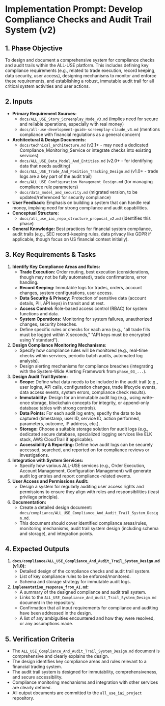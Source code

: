 # Implementation Prompt: Develop Compliance Checks and Audit Trail System (v2)

## 1. Phase Objective

To design and document a comprehensive system for compliance checks and audit trails within the ALL-USE platform. This includes defining key compliance requirements (e.g., related to trade execution, record keeping, data security, user access), designing mechanisms to monitor and enforce these requirements, and establishing a robust, immutable audit trail for all critical system activities and user actions.

## 2. Inputs

*   **Primary Requirement Sources:**
    *   `docs/ALL_USE_Story_Screenplay_Mode_v3.md` (implies need for secure and reliable operations, especially with real money)
    *   `docs/all-use-development-guide-screenplay-claude_v3.md` (mentions compliance with financial regulations as a general concern)
*   **Architectural & Design Documents:**
    *   `docs/technical_architecture.md` (v2.1+ - may need a dedicated Compliance_Monitoring_Service or integrate checks into existing services)
    *   `docs/ALL_USE_Data_Model_And_Entities.md` (v2.0+ - for identifying data that needs auditing)
    *   `docs/ALL_USE_Trade_And_Position_Tracking_Design.md` (v1.0+ - trade logs are a key part of the audit trail)
    *   `docs/ALL_USE_Configuration_Management_Design.md` (for managing compliance rule parameters)
    *   `docs/data_model_and_security.md` (migrated version, to be updated/referenced for security compliance)
*   **User Feedback:** Emphasis on building a system that can handle real money, implying need for strong compliance and audit capabilities.
*   **Conceptual Structure:**
    *   `docs/all_use_iai_repo_structure_proposal_v2.md` (identifies this phase)
*   **General Knowledge:** Best practices for financial system compliance, audit trails (e.g., SEC record-keeping rules, data privacy like GDPR if applicable, though focus on US financial context initially).

## 3. Key Requirements & Tasks

1.  **Identify Key Compliance Areas and Rules:**
    *   **Trade Execution:** Order routing, best execution (considerations, though may not be fully automated), trade confirmations, error handling.
    *   **Record Keeping:** Immutable logs for trades, orders, account changes, system configurations, user access.
    *   **Data Security & Privacy:** Protection of sensitive data (account details, PII, API keys) in transit and at rest.
    *   **Access Control:** Role-based access control (RBAC) for system functions and data.
    *   **System Operations:** Monitoring for system failures, unauthorized changes, security breaches.
    *   Define specific rules or checks for each area (e.g., "all trade fills must be logged within X seconds," "API keys must be encrypted using Y standard").
2.  **Design Compliance Monitoring Mechanisms:**
    *   Specify how compliance rules will be monitored (e.g., real-time checks within services, periodic batch audits, automated log analysis).
    *   Design alerting mechanisms for compliance breaches (integrating with the System-Wide Alerting Framework from `phase_03_...`).
3.  **Design Audit Trail System:**
    *   **Scope:** Define what data needs to be included in the audit trail (e.g., user logins, API calls, configuration changes, trade lifecycle events, data access events, system errors, compliance check results).
    *   **Immutability:** Design for an immutable audit log (e.g., using write-once storage, blockchain concepts for integrity, or append-only database tables with strong controls).
    *   **Data Points:** For each audit log entry, specify the data to be captured (timestamp, user ID, service ID, action performed, parameters, outcome, IP address, etc.).
    *   **Storage:** Choose a suitable storage solution for audit logs (e.g., dedicated secure database, specialized logging services like ELK stack, AWS CloudTrail if applicable).
    *   **Accessibility & Reporting:** Define how audit logs can be securely accessed, searched, and reported on for compliance reviews or investigations.
4.  **Integration with System Services:**
    *   Specify how various ALL-USE services (e.g., Order Execution, Account Management, Configuration Management) will generate audit log entries and report compliance-related events.
5.  **User Access and Permissions Audit:**
    *   Design a system for regularly auditing user access rights and permissions to ensure they align with roles and responsibilities (least privilege principle).
6.  **Documentation:**
    *   Create a detailed design document: `docs/compliance/ALL_USE_Compliance_And_Audit_Trail_System_Design.md`.
    *   This document should cover identified compliance areas/rules, monitoring mechanisms, audit trail system design (including schema and storage), and integration points.

## 4. Expected Outputs

1.  **`docs/compliance/ALL_USE_Compliance_And_Audit_Trail_System_Design.md` (v1.0):**
    *   Detailed design of the compliance checks and audit trail system.
    *   List of key compliance rules to be enforced/monitored.
    *   Schema and storage strategy for immutable audit logs.
2.  **`implementation_response_from_AI.md`:**
    *   A summary of the designed compliance and audit trail system.
    *   Links to the `ALL_USE_Compliance_And_Audit_Trail_System_Design.md` document in the repository.
    *   Confirmation that all input requirements for compliance and auditing have been addressed in the design.
    *   A list of any ambiguities encountered and how they were resolved, or any assumptions made.

## 5. Verification Criteria

*   The `ALL_USE_Compliance_And_Audit_Trail_System_Design.md` document is comprehensive and clearly explains the design.
*   The design identifies key compliance areas and rules relevant to a financial trading system.
*   The audit trail system is designed for immutability, comprehensiveness, and secure accessibility.
*   Compliance monitoring mechanisms and integration with other services are clearly defined.
*   All output documents are committed to the `all_use_iai_project` repository.

